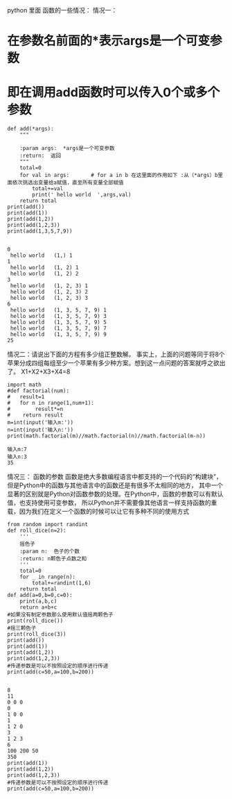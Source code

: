 python 里面 函数的一些情况：
情况一：
# 在参数名前面的*表示args是一个可变参数
# 即在调用add函数时可以传入0个或多个参数
```
def add(*args):
    """

    :param args:  *args是一个可变参数
    :return:  返回
    """
    total=0
    for val in args:       # for a in b 在这里面的作用如下 :从（*args）b里面依次挑选出变量给a赋值，直至所有变量全部赋值
        total+=val
        print(' hello world  ',args,val)
    return total
print(add())
print(add(1))
print(add(1,2))
print(add(1,2,3))
print(add(1,3,5,7,9))


0
 hello world   (1,) 1           
1
 hello world   (1, 2) 1
 hello world   (1, 2) 2
3
 hello world   (1, 2, 3) 1
 hello world   (1, 2, 3) 2
 hello world   (1, 2, 3) 3
6
 hello world   (1, 3, 5, 7, 9) 1
 hello world   (1, 3, 5, 7, 9) 3
 hello world   (1, 3, 5, 7, 9) 5
 hello world   (1, 3, 5, 7, 9) 7
 hello world   (1, 3, 5, 7, 9) 9
25

```

情况二：请说出下面的方程有多少组正整数解。
事实上，上面的问题等同于将8个苹果分成四组每组至少一个苹果有多少种方案。想到这一点问题的答案就呼之欲出了。
X1+X2+X3+X4=8
```
import math
#def factorial(num):
#   result=1
#   for n in range(1,num+1):
#        result*=n
#    return result
m=int(input('输入m:'))
n=int(input('输入n:'))
print(math.factorial(m)//math.factorial(n)//math.factorial(m-n))

输入m:7
输入n:3
35
```
情况三：
函数的参数
函数是绝大多数编程语言中都支持的一个代码的“构建块”，但是Python中的函数与其他语言中的函数还是有很多不太相同的地方，
其中一个显著的区别就是Python对函数参数的处理。在Python中，函数的参数可以有默认值，也支持使用可变参数，
所以Python并不需要像其他语言一样支持函数的重载，因为我们在定义一个函数的时候可以让它有多种不同的使用方式
```
from random import randint
def roll_dice(n=2):
    '''
    摇色子
    :param n:  色子的个数
    :return: n颗色子点数之和
    '''
    total=0
    for _ in range(n):
        total+=randint(1,6)
    return total
def add(a=0,b=0,c=0):
    print(a,b,c)
    return a+b+c
#如果没有制定参数那么使用默认值摇两颗色子
print(roll_dice())
#摇三颗色子
print(roll_dice(3))
print(add())
print(add(1))
print(add(1,2))
print(add(1,2,3))
#传递参数是可以不按照设定的顺序进行传递
print(add(c=50,a=100,b=200))


8
11
0 0 0
0
1 0 0
1
1 2 0
3
1 2 3
6
100 200 50
350
print(add(1))
print(add(1,2))
print(add(1,2,3))
#传递参数是可以不按照设定的顺序进行传递
print(add(c=50,a=100,b=200))

```
